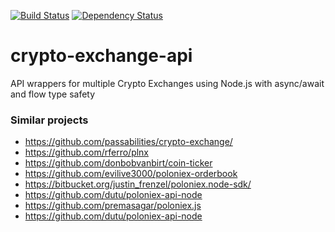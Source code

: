 [![Build Status](https://travis-ci.org/kesor/crypto-exchange-api.svg?branch=master)](https://travis-ci.org/kesor/crypto-exchange-api)
[![Dependency Status](https://dependencyci.com/github/kesor/crypto-exchange-api/badge)](https://dependencyci.com/github/kesor/crypto-exchange-api)

# crypto-exchange-api
API wrappers for multiple Crypto Exchanges using Node.js with async/await and flow type safety

### Similar projects

* https://github.com/passabilities/crypto-exchange/
* https://github.com/rferro/plnx
* https://github.com/donbobvanbirt/coin-ticker
* https://github.com/evilive3000/poloniex-orderbook
* https://bitbucket.org/justin_frenzel/poloniex.node-sdk/
* https://github.com/dutu/poloniex-api-node
* https://github.com/premasagar/poloniex.js
* https://github.com/dutu/poloniex-api-node
